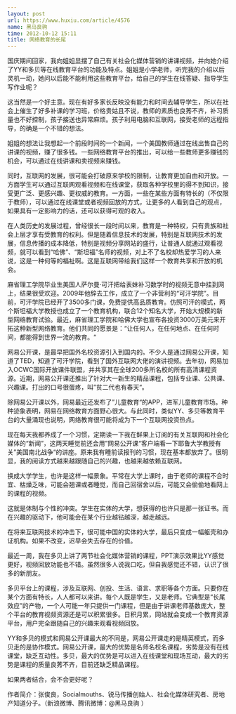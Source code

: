 ```yaml
---
layout: post
url: https://www.huxiu.com/article/4576
name: 黑马良驹
time: 2012-10-12 15:11
title: 网络教育的长尾
---
```

国庆期间回家，我向姐姐显摆了自己有关社会化媒体营销的讲课视频，并向她介绍了YY和多贝等在线教育平台的功能及特点。姐姐是小学老师，听完我的介绍以后灵机一动，她问以后能不能利用这些教育平台，给自己的学生在线答疑、指导学生写作业呢？

这当然是一个好主意。现在有好多家长反映没有能力和时间去辅导学生，所以在社会上催生了好多补课的学习班，价格贵姑且不说，教师的素质也良莠不齐，补习质量也不好控制，孩子接送也异常麻烦。孩子利用电脑和互联网，接受老师的远程指导，的确是一个不错的想法。

姐姐的想法让我想起一个前段时间的一个新闻，一个美国教师通过在线出售自己的讲课的视频，赚了很多钱。一些网络教育平台的推出，可以给一些教师更多赚钱的机会，可以通过在线讲课和卖视频来赚钱。

同时，互联网的发展，很可能会打破原来学校的限制，让教育更加自由和开放。一方面学生可以通过互联网观看视频和在线课堂，获取各种学校里的得不到知识，接受更广泛、更感兴趣、更权威的教育。一方面，一些在某些方面有特长的（不仅限于教师），可以通过在线课堂或者视频回放的方式，让更多的人看到自己的观点，如果具有一定影响力的话，还可以获得可观的收入。

在人类历史的发展过程，曾经很长一段时间以来，教育是一种特权，只有贵族和社会上层才享有受教育的权利。但是随着信息技术的发展，特别是互联网技术的发展，信息传播的成本降低，特别是视频分享网站的盛行，让普通人就通过观看视频，就可以看到“哈佛”、“斯坦福”名师的视频，对上不了名校却热爱学习的人来说，这是一种何等的福祉啊。这是互联网带给我们这样一个教育共享和开放的机会。

麻省理工学院毕业生美国人萨尔曼·可汗把给表妹补习数学时的视频无意中挂到网上，结果很受欢迎。2009年他辞去工作，成立了一个非营利的“可汗学院”。目前，可汗学院已经开了3500多门课，免费提供高品质教育。仿照可汗的模式，两个斯坦福大学教授也成立了一个教育机构，联合12个知名大学，开始大规模的新型网络教育试验。最近，麻省理工学院和哈佛大学也宣布各投资3000万美元来开拓这种新型网络教育。他们共同的愿景是：“让任何人，在任何地点、在任何时间，都能得到世界一流的教育。“

网易公开课，是最早把国外名校资源引入到国内的。不少人是通过网易公开课，知道了TED，知道了可汗学院，看到了国外互联网大佬的演讲视频。去年初，网易加入OCWC国际开放课件联盟，并共享其在全球200多所名校的所有高清课程资源。近期，网易公开课还推出了针对大一新生的精品课程，包括专业课、公共课、兴趣课。打出的口号很蛋疼，叫”贫二代也有春天“。

除网易公开课以外，网易最近还发布了”儿童教育“的APP，进军儿童教育市场。种种迹象表明，网易在网络教育方面野心很大。与此同时，类似YY、多贝等教育平台的大量涌现也说明，网络教育很可能将成为下一个互联网投资热点。

现在每天我都养成了一个习惯，定期读一下我在鲜果上订阅的有关互联网和社会化媒体的“新闻”，这两天睡觉前还会用”网易公开课“客户端看一下耶鲁大学教授有关”美国南北战争“的讲座。原来我有睡前读报刊的习惯，现在基本都放弃了。很明显，我的阅读方式越来越跟随自己的兴趣，也越来越依赖互联网。

换成大学学生，也许是这样一幅景象。平常在大学上课时，由于老师的课程不合时宜、枯燥乏味，可能会翘课或者睡觉，而自己回宿舍以后，可能又会偷偷地看网上的课程的视频。

这就是体制与个性的冲突。学生在实体的大学，想获得的也许只是那一张证书。而在兴趣的驱动下，他可能会在某个行业越钻越深，越走越远。

在将来互联网技术的冲击下，很可能中国的实体的大学，最后只变成一幅躯壳和办证机构。如果不改变，迟早会失去存在的价值。

最近一周，我在多贝上讲了两节社会化媒体营销的课程，PPT演示效果比YY感觉更好，视频回放功能也不错。虽然很多人说我口吃，但自我感觉还不错，认识了很多的新朋友。

多贝平台上的课程，涉及互联网、创投、生活、语言、求职等各个方面。只要你在某个方面有特长，人人都可以来讲。每个人既是学生，又是老师。它典型是“长尾效应”的产物，一个人可能一年只提供一门课程，但是由于讲课老师基数庞大，整个平台的教育视频资源还是可以积累很多。日积月累，网站就会变成一个教育资源平台，用户完全跟随自己的兴趣来观看视频回放。

YY和多贝的模式和网易公开课最大的不同是，网易公开课走的是精英模式，而多贝走的是协作模式。网易公开课，最大的优势是名师名校名课程，劣势是没有在线课堂，缺乏互动性。多贝，最大的优势是可以进入在线课堂和现场互动，最大的劣势是课程的质量良莠不齐，目前还缺乏精品课程。

如果两者结合，会不会更好呢？

作者简介：张俊良，Socialmouths、锐马传播创始人、社会化媒体研究者、房地产知道分子。（新浪微博、腾讯微博：@黑马良驹 ）

